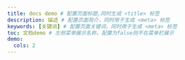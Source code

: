 ```yaml
---
title: docs demo # 配置页面标题,同时生成 <title> 标签
description: 描述 # 配置页面简介，同时用于生成 <meta> 标签
keywords: [关键词] # 配置页面关键词，同时用于生成 <meta> 标签
toc: 文档demo # 左侧菜单展示名称，配置为false则不在菜单栏展示
demo:
  cols: 2
---
```


<!-- tdk配置，只能写于md文档最顶部 -->
